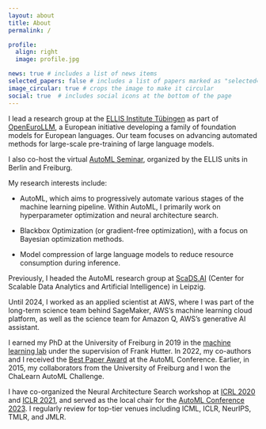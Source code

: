 ```yaml
---
layout: about
title: About
permalink: /

profile:
  align: right
  image: profile.jpg

news: true # includes a list of news items
selected_papers: false # includes a list of papers marked as "selected={true}"
image_circular: true # crops the image to make it circular
social: true  # includes social icons at the bottom of the page
---
```



I lead a research group at the [ELLIS Institute Tübingen](https://institute-tue.ellis.eu/) as part of [OpenEuroLLM](https://openeurollm.eu/), a European initiative developing a family of foundation models for European languages. Our team focuses on advancing automated methods for large-scale pre-training of large language models.

I also co-host the virtual [AutoML Seminar](https://automl-seminars.github.io/), organized by the ELLIS units in Berlin and Freiburg.

My research interests include:

- AutoML, which aims to progressively automate various stages of the machine learning pipeline. Within AutoML, I primarily work on hyperparameter optimization and neural architecture search.

- Blackbox Optimization (or gradient-free optimization), with a focus on Bayesian optimization methods.

- Model compression of large language models to reduce resource consumption during inference.

Previously, I headed the AutoML research group at [ScaDS.AI](https://scads.ai/) (Center for Scalable Data Analytics and Artificial Intelligence) in Leipzig.

Until 2024, I worked as an applied scientist at AWS, where I was part of the long-term science team behind SageMaker, AWS’s machine learning cloud platform, as well as the science team for Amazon Q, AWS’s generative AI assistant.

I earned my PhD at the University of Freiburg in 2019 in the [machine learning lab](https://ml.informatik.uni-freiburg.de/) under the supervision of Frank Hutter.
In 2022, my co-authors and I received the [Best Paper Award](https://2022.automl.cc/index.html%3Fp=603.html) at the AutoML Conference. Earlier, in 2015, my collaborators from the University of Freiburg and I won the ChaLearn AutoML Challenge.

I have co-organized the Neural Architecture Search workshop at [ICRL 2020](https://sites.google.com/view/nas2020) and [ICLR 2021](https://sites.google.com/view/nas2021/), and served as the local chair for the [AutoML Conference 2023](https://2023.automl.cc/). I regularly review for top-tier venues including ICML, ICLR, NeurIPS, TMLR, and JMLR.


